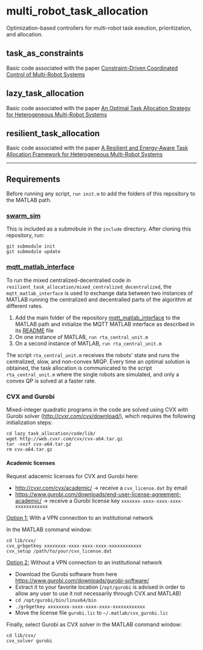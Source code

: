 # multi_robot_task_allocation
Optimization-based controllers for multi-robot task exeution, prioritization, and allocation.

## task_as_constraints

Basic code associated with the paper [Constraint-Driven Coordinated Control of Multi-Robot Systems](https://arxiv.org/abs/1811.02465)

## lazy_task_allocation

Basic code associated with the paper [An Optimal Task Allocation Strategy for Heterogeneous Multi-Robot Systems](https://arxiv.org/abs/1903.08641)

## resilient_task_allocation

Basic code associated with the paper [A Resilient and Energy-Aware Task Allocation Framework for Heterogeneous Multi-Robot Systems](https://arxiv.org/abs/2105.05586)

---

## Requirements

Before running any script, `run init.m` to add the folders of this repository to the MATLAB path.

### [swarm_sim](https://github.com/gnotomista/swarm_sim)

This is included as a submobule in the `include` directory. After cloning this repository, run:
```
git submodule init
git submodule update
```

### [mqtt_matlab_interface](https://github.com/gnotomista/mqtt_matlab_interface)

To run the mixed centralized-decentralied code in `resilient_task_allocation/mixed_centralized_decentralized`, the `mqtt_matlab_interface` is used to exchange data between two instances of MATLAB running the centralized and decentralied parts of the algorithm at different rates.
1. Add the main folder of the repository [mqtt_matlab_interface](https://github.com/gnotomista/mqtt_matlab_interface) to the MATLAB path and initialize the MQTT MATLAB interface as described in its [README](https://github.com/gnotomista/mqtt_matlab_interface/blob/master/README.md) file
2. On one instance of MATLAB, `run rta_central_unit.m`
3. On a second instance of MATLAB, `run rta_central_unit.m`

The script `rta_central_unit.m` receives the robots' state and runs the centralized, slow, and non-convex MIQP. Every time an optimal solution is obtained, the task allocation is communicated to the script `rta_central_unit.m` where the single robots are simulated, and only a convex QP is solved at a faster rate.

### CVX and Gurobi

Mixed-integer quadratic programs in the code are solved using CVX with Gurobi solver (http://cvxr.com/cvx/download/), which requires the following initialization steps:
```
cd lazy_task_allocation/code/lib/
wget http://web.cvxr.com/cvx/cvx-a64.tar.gz
tar -xvzf cvx-a64.tar.gz
rm cvx-a64.tar.gz
```

#### Academic licenses

Request adacemic licenses for CVX and Gurobi here:
* http://cvxr.com/cvx/academic/ &rarr; receive a `cvx_license.dat` by email
* https://www.gurobi.com/downloads/end-user-license-agreement-academic/ &rarr; receive a Gurobi license key `xxxxxxx-xxxx-xxxx-xxxx-xxxxxxxxxxxx`

<ins>Option 1:</ins> With a VPN connection to an institutional network

In the MATLAB command window:
```
cd lib/cvx/
cvx_grbgetkey xxxxxxxx-xxxx-xxxx-xxxx-xxxxxxxxxxxx
cvx_setup /path/to/your/cvx_license.dat
```

<ins>Option 2:</ins> Without a VPN connection to an institutional network
* Download the Gurobi software from here https://www.gurobi.com/downloads/gurobi-software/
* Extract it to your favorite location (`/opt/gurobi` is advised in order to allow any user to use it not necessarily through CVX and MATLAB)
* `cd /opt/gurobi/bin/linux64/bin`
* `./grbgetkey xxxxxxxx-xxxx-xxxx-xxxx-xxxxxxxxxxxx`
* Move the license file `gurobi.lic` to `~/.matlab/cvx_gurobi.lic`

Finally, select Gurobi as CVX solver in the MATLAB command window:
```
cd lib/cvx/
cvx_solver gurobi
```